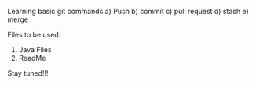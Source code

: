 Learning basic git commands
 a) Push
 b) commit
 c) pull request
 d) stash
 e) merge


Files to be used:
1) Java Files
2) ReadMe


Stay tuned!!!	 